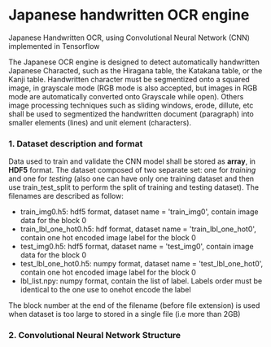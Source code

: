 # Japanese handwritten OCR engine
Japanese Handwritten OCR, using Convolutional Neural Network (CNN) implemented in Tensorflow

The Japanese OCR engine is designed to detect automatically handwritten Japanese Characted, such as the Hiragana table, the Katakana table, or the Kanji table. Handwritten character must be segmentized onto a squared image, in grayscale mode (RGB mode is also accepted, but images in RGB mode are automatically converted onto Grayscale while open). Others image processing techniques such as sliding windows, erode, dillute, etc shall be used to segmentized the handwritten document (paragraph) into smaller elements (lines) and unit element (characters). 


### 1. Dataset description and format
Data used to train and validate the CNN model shall be stored as **array**, in **HDF5** format. The dataset composed of two separate set: one for *training* and one for *testing* (also one can have only one training dataset and then use train_test_split to perform the split of training and testing dataset). The filenames are described as follow:

* train_img0.h5: hdf5 format, dataset name = 'train_img0', contain image data for the block 0 
* train_lbl_one_hot0.h5: hdf format, dataset name = 'train_lbl_one_hot0', contain one hot encoded image label for the block 0
* test_img0.h5: hdf5 format, dataset name = 'test_img0', contain image data for the block 0 
* test_lbl_one_hot0.h5: numpy format, dataset name = 'test_lbl_one_hot0', contain one hot encoded image label for the block 0
* lbl_list.npy: numpy format, contain the list of label. Labels order must be identical to the one use to onehot encode the label

The block number at the end of the filename (before file extension) is used when dataset is too large to stored in a single file (i.e more than 2GB)

### 2. Convolutional Neural Network Structure
